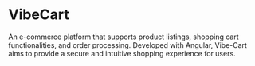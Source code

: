 # VibeCart 
An e-commerce platform that supports product listings, shopping cart functionalities, and order processing. 
Developed with Angular, Vibe-Cart aims to provide a secure and intuitive shopping experience for users.
